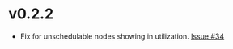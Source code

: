 # v0.2.2
- Fix for unschedulable nodes showing in utilization. [Issue #34](https://github.com/etopeter/kubectl-view-utilization/issues/34)

